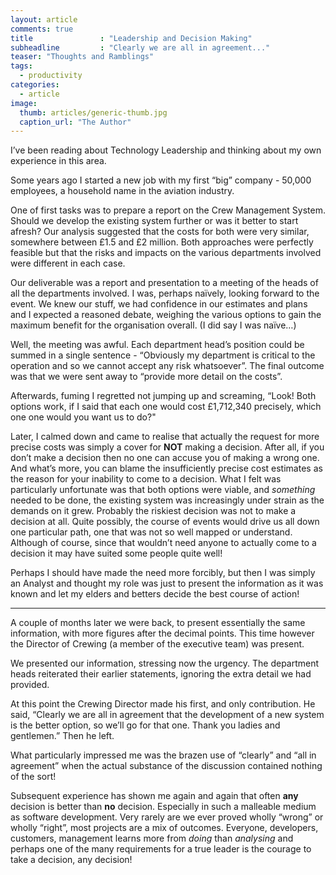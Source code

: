 ```yaml
---
layout: article
comments: true
title               : "Leadership and Decision Making"
subheadline         : "Clearly we are all in agreement..."
teaser: "Thoughts and Ramblings"
tags:
  - productivity
categories:
  - article
image:
  thumb: articles/generic-thumb.jpg
  caption_url: "The Author"
---
```

I’ve been reading about Technology Leadership and thinking about my own experience in this area.

Some years ago I started a new job with my first “big” company - 50,000 employees, a household name in the aviation industry.

One of first tasks was to prepare a report on the Crew Management System. Should we develop the existing system further or was it better to start afresh? Our analysis suggested that the costs for both were very similar, somewhere between £1.5 and £2 million. Both approaches were perfectly feasible but that the risks and impacts on the various departments involved were different in each case.

Our deliverable was a report and presentation to a meeting of the heads of all the departments involved. I was, perhaps naïvely, looking forward to the event. We knew our stuff, we had confidence in our estimates and plans and I expected a reasoned debate, weighing the various options to gain the maximum benefit for the organisation overall. (I did say I was naïve…)

Well, the meeting was awful. Each department head’s position could be summed in a single sentence - “Obviously my department is critical to the operation and so we cannot accept any risk whatsoever”. The final outcome was that we were sent away to “provide more detail on the costs”.

Afterwards, fuming I regretted not jumping up and screaming, “Look! Both options work, if I said that each one would cost £1,712,340 precisely, which one one would you want us to do?"

Later, I calmed down and came to realise that actually the request for more precise costs was simply a cover for **NOT** making a decision. After all, if you don’t make a decision then no one can accuse you of making a wrong one. And what’s more, you can blame the insufficiently precise cost estimates as the reason for your inability to come to a decision. What I felt was particularly unfortunate was that both options were viable, and *something* needed to be done, the existing system was increasingly under strain as the demands on it grew. Probably the riskiest decision was not to make a decision at all. Quite possibly, the course of events would drive us all down one particular path, one that was not so well mapped or understand. Although of course, since that wouldn’t need anyone to actually come to a decision it may have suited some people quite well!

Perhaps I should have made the need more forcibly, but then I was simply an Analyst and thought my role was just to present the information as it was known and let my elders and betters decide the best course of action!

-------

A couple of months later we were back, to present essentially the same information, with more figures after the decimal points. This time however the Director of Crewing (a member of the executive team) was present.

We presented our information, stressing now the urgency. The department heads reiterated their earlier statements, ignoring the extra detail we had provided.

At this point the Crewing Director made his first, and only contribution. He said, “Clearly we are all in agreement that the development of a new system is the better option, so we’ll go for that one. Thank you ladies and gentlemen.” Then he left.

What particularly impressed me was the brazen use of “clearly” and “all in agreement” when the actual substance of the discussion contained nothing of the sort!

Subsequent experience has shown me again and again that often **any** decision is better than **no** decision. Especially in such a malleable medium as software development. Very rarely are we ever proved wholly “wrong” or wholly “right”, most projects are a mix of outcomes. Everyone, developers, customers, management learns more from  *doing* than *analysing* and perhaps one of the many requirements for a true leader is the courage to take a decision, any decision!